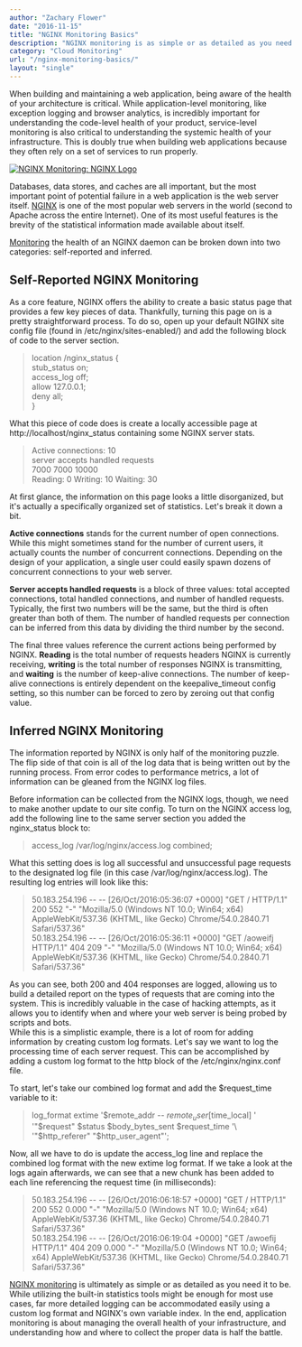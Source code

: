 ```yaml
---
author: "Zachary Flower"
date: "2016-11-15"
title: "NGINX Monitoring Basics"
description: "NGINX monitoring is as simple or as detailed as you need it to be, with built-in statistics tools as well as far more detailed logging."
category: "Cloud Monitoring"
url: "/nginx-monitoring-basics/"
layout: "single"
---
```


When building and maintaining a web application, being aware of the health of your architecture is critical. While application-level monitoring, like exception logging and browser analytics, is incredibly important for understanding the code-level health of your product, service-level monitoring is also critical to understanding the systemic health of your infrastructure. This is doubly true when building web applications because they often rely on a set of services to run properly.

[![NGINX Monitoring: NGINX Logo](https://s3-us-west-2.amazonaws.com/com-netuitive-app-usw2-public/wp-content/uploads/2017/07/NGINXlogo.png)](https://s3-us-west-2.amazonaws.com/com-netuitive-app-usw2-public/wp-content/uploads/2017/07/NGINXlogo.png)

Databases, data stores, and caches are all important, but the most important point of potential failure in a web application is the web server itself. [NGINX](https://www.nginx.com/) is one of the most popular web servers in the world (second to Apache across the entire Internet). One of its most useful features is the brevity of the statistical information made available about itself.

[Monitoring](/product) the health of an NGINX daemon can be broken down into two categories: self-reported and inferred.

Self-Reported NGINX Monitoring
------------------------------

As a core feature, NGINX offers the ability to create a basic status page that provides a few key pieces of data. Thankfully, turning this page on is a pretty straightforward process. To do so, open up your default NGINX site config file (found in /etc/nginx/sites-enabled/) and add the following block of code to the server section.

> location /nginx_status {\
> stub_status on;\
> access_log off;\
> allow 127.0.0.1;\
> deny all;\
> }

What this piece of code does is create a locally accessible page at http://localhost/nginx_status containing some NGINX server stats.

> Active connections: 10\
> server accepts handled requests\
> 7000 7000 10000\
> Reading: 0 Writing: 10 Waiting: 30

At first glance, the information on this page looks a little disorganized, but it's actually a specifically organized set of statistics. Let's break it down a bit.

**Active connections** stands for the current number of open connections. While this might sometimes stand for the number of current users, it actually counts the number of concurrent connections. Depending on the design of your application, a single user could easily spawn dozens of concurrent connections to your web server.

**Server accepts handled requests** is a block of three values: total accepted connections, total handled connections, and number of handled requests. Typically, the first two numbers will be the same, but the third is often greater than both of them. The number of handled requests per connection can be inferred from this data by dividing the third number by the second.

The final three values reference the current actions being performed by NGINX. **Reading** is the total number of requests headers NGINX is currently receiving, **writing** is the total number of responses NGINX is transmitting, and **waiting** is the number of keep-alive connections. The number of keep-alive connections is entirely dependent on the keepalive_timeout config setting, so this number can be forced to zero by zeroing out that config value.

Inferred NGINX Monitoring
-------------------------

The information reported by NGINX is only half of the monitoring puzzle. The flip side of that coin is all of the log data that is being written out by the running process. From error codes to performance metrics, a lot of information can be gleaned from the NGINX log files.

Before information can be collected from the NGINX logs, though, we need to make another update to our site config. To turn on the NGINX access log, add the following line to the same server section you added the nginx_status block to:

> access_log /var/log/nginx/access.log combined;

What this setting does is log all successful and unsuccessful page requests to the designated log file (in this case /var/log/nginx/access.log). The resulting log entries will look like this:

> 50.183.254.196 -- -- [26/Oct/2016:05:36:07 +0000] "GET / HTTP/1.1" 200 552 "-" "Mozilla/5.0 (Windows NT 10.0; Win64; x64) AppleWebKit/537.36 (KHTML, like Gecko) Chrome/54.0.2840.71 Safari/537.36"\
> 50.183.254.196 -- -- [26/Oct/2016:05:36:11 +0000] "GET /aoweifj HTTP/1.1" 404 209 "-" "Mozilla/5.0 (Windows NT 10.0; Win64; x64) AppleWebKit/537.36 (KHTML, like Gecko) Chrome/54.0.2840.71 Safari/537.36"

As you can see, both 200 and 404 responses are logged, allowing us to build a detailed report on the types of requests that are coming into the system. This is incredibly valuable in the case of hacking attempts, as it allows you to identify when and where your web server is being probed by scripts and bots.\
While this is a simplistic example, there is a lot of room for adding information by creating custom log formats. Let's say we want to log the processing time of each server request. This can be accomplished by adding a custom log format to the http block of the /etc/nginx/nginx.conf file.

To start, let's take our combined log format and add the $request_time variable to it:

> log_format extime '$remote_addr -- $remote_user [$time_local] '\
> '"$request" $status $body_bytes_sent $request_time '\
> '"$http_referer" "$http_user_agent"';

Now, all we have to do is update the access_log line and replace the combined log format with the new extime log format. If we take a look at the logs again afterwards, we can see that a new chunk has been added to each line referencing the request time (in milliseconds):

> 50.183.254.196 -- -- [26/Oct/2016:06:18:57 +0000] "GET / HTTP/1.1" 200 552 0.000 "-" "Mozilla/5.0 (Windows NT 10.0; Win64; x64) AppleWebKit/537.36 (KHTML, like Gecko) Chrome/54.0.2840.71 Safari/537.36"\
> 50.183.254.196 -- -- [26/Oct/2016:06:19:04 +0000] "GET /awoefij HTTP/1.1" 404 209 0.000 "-" "Mozilla/5.0 (Windows NT 10.0; Win64; x64) AppleWebKit/537.36 (KHTML, like Gecko) Chrome/54.0.2840.71 Safari/537.36"

[NGINX monitoring](/monitoring-nginx-metricly/) is ultimately as simple or as detailed as you need it to be. While utilizing the built-in statistics tools might be enough for most use cases, far more detailed logging can be accommodated easily using a custom log format and NGINX's own variable index. In the end, application monitoring is about managing the overall health of your infrastructure, and understanding how and where to collect the proper data is half the battle.
